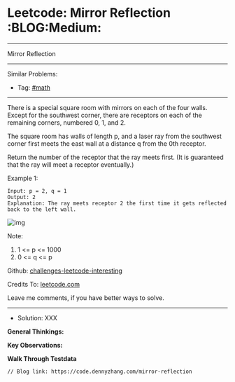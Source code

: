 # Leetcode: Mirror Reflection     :BLOG:Medium:


---

Mirror Reflection  

---

Similar Problems:  
-   Tag: [#math](https://code.dennyzhang.com/tag/math)

---

There is a special square room with mirrors on each of the four walls.  Except for the southwest corner, there are receptors on each of the remaining corners, numbered 0, 1, and 2.  

The square room has walls of length p, and a laser ray from the southwest corner first meets the east wall at a distance q from the 0th receptor.  

Return the number of the receptor that the ray meets first.  (It is guaranteed that the ray will meet a receptor eventually.)  

Example 1:  

    Input: p = 2, q = 1
    Output: 2
    Explanation: The ray meets receptor 2 the first time it gets reflected back to the left wall.

![img](//raw.githubusercontent.com/DennyZhang/challenges-leetcode-interesting/master/images/reflection.png)  

Note:  

1.  1 <= p <= 1000
2.  0 <= q <= p

Github: [challenges-leetcode-interesting](https://github.com/DennyZhang/challenges-leetcode-interesting/tree/master/mirror-reflection)  

Credits To: [leetcode.com](https://leetcode.com/problems/mirror-reflection/description/)  

Leave me comments, if you have better ways to solve.  

---

-   Solution: XXX

**General Thinkings:**  


**Key Observations:**  


**Walk Through Testdata**  


    // Blog link: https://code.dennyzhang.com/mirror-reflection